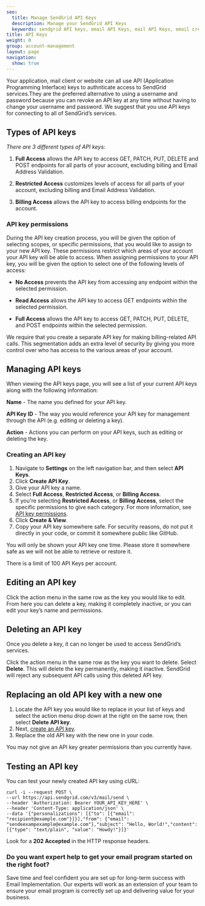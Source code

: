 ```yaml
---
seo:
  title: Manage SendGrid API Keys
  description: Manage your SendGrid API Keys
  keywords: sendgrid API keys, email API Keys, mail API Keys, email credentials, send credentials
title: API Keys
weight: 0
group: account-management
layout: page
navigation:
  show: true
---
```


Your application, mail client or website can all use API (Application Programming Interface) keys to authnticate access to SendGrid services.They are the preferred alternative to using a username and password because you can revoke an API key at any time without having to change your username and password. We suggest that you use API keys for connecting to all of SendGrid’s services.

## Types of API keys

*There are 3 different types of API keys:*

1. **Full Access** allows the API key to access GET, PATCH, PUT, DELETE and POST endpoints for all parts of your account, excluding billing and Email Address Validation.

1. **Restricted Access** customizes levels of access for all parts of your account, excluding billing and Email Address Validation.

1. **Billing Access** allows the API key to access billing endpoints for the account.

### 	API key permissions

During the API key creation process, you will be given the option of selecting scopes, or specific permissions, that you would like to assign to your new API key. These permissions restrict which areas of your account your API key will be able to access.
When assigning permissions to your API key, you will be given the option to select one of the following levels of access:

* **No Access** prevents the API key from accessing any endpoint within the selected permission.

* **Read Access** allows the API key to access GET endpoints within the selected permission.

* **Full Access** allows the API key to access GET, PATCH, PUT, DELETE, and POST endpoints within the selected permission.

We require that you create a separate API key for making billing-related API calls. This segmentation adds an extra level of security by giving you more control over who has access to the various areas of your account.

## Managing API keys

When viewing the API keys page, you will see a list of your current API keys along with the following information:

**Name** - The name you defined for your API key.

**API Key ID** - The way you would reference your API key for management through the API (e.g. editing or deleting a key).

**Action** - Actions you can perform on your API keys, such as editing or deleting the key.

### 	Creating an API key

1. Navigate to **Settings** on the left navigation bar, and then select **API Keys**. 
1. Click **Create API Key**.
1. Give your API key a name.
1. Select **Full Access**, **Restricted Access**, or **Billing Access**.
1. If you're selecting **Restricted Access**, or **Billing Access**, select the specific permissions to give each category. For more information, see [API key permissions](#api-key-permissions).
1. Click **Create & View**.
1. Copy your API key somewhere safe. For security reasons, do not put it directly in your code, or commit it somewhere public like GitHub.

<call-out type="warning">

You will only be shown your API key one time. Please store it somewhere safe as we will not be able to retrieve or restore it.

</call-out>

<call-out>

There is a limit of 100 API Keys per account.

</call-out>

## 	Editing an API key

Click the action menu in the same row as the key you would like to edit. From here you can delete a key, making it completely inactive, or you can edit your key’s name and permissions.

## 	Deleting an API key

<call-out type="warning">

Once you delete a key, it can no longer be used to access SendGrid’s services.

</call-out>

Click the action menu in the same row as the key you want to delete. Select **Delete**. This will delete the key permanently, making it inactive. SendGrid will reject any subsequent API calls using this deleted API key.

## 	Replacing an old API key with a new one

1. Locate the API key you would like to replace in your list of keys and select the action menu drop down at the right on the same row, then select **Delete API key**.
1. Next, [create an API key](#creating-an-api-key).
1. Replace the old API key with the new one in your code.

<call-out>

You may not give an API key greater permissions than you currently have.

</call-out>

 
##	Testing an API key

You can test your newly created API key using cURL:

```curl
curl -i --request POST \
--url https://api.sendgrid.com/v3/mail/send \
--header 'Authorization: Bearer YOUR_API_KEY_HERE' \
--header 'Content-Type: application/json' \
--data '{"personalizations": [{"to": [{"email": "recipient@example.com"}]}],"from": {"email": "sendeexampexample@example.com"},"subject": "Hello, World!","content": [{"type": "text/plain", "value": "Howdy!"}]}'
```

Look for a **202 Accepted** in the HTTP response headers.

<call-out-link linktext="IMPLEMENTATION SERVICES" img="/img/expert-insights-promo1.png" link="https://sendgrid.com/solutions/email-implementation/">

### Do you want expert help to get your email program started on the right foot?

Save time and feel confident you are set up for long-term success with Email Implementation. Our experts will work as an extension of your team to ensure your email program is correctly set up and delivering value for your business.

</call-out-link>